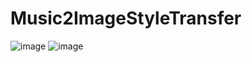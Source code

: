 # Music2ImageStyleTransfer
![image](https://github.com/MaximGavril0v/Music2ImageStyleTransfer/assets/70974107/fe2e65db-7a03-4c0e-b763-04944c2e0cdc)
![image](https://github.com/MaximGavril0v/Music2ImageStyleTransfer/assets/70974107/c8c42641-84f3-4e73-aa9d-35088a55962a)

